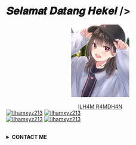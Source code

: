 # 𝑺𝒆𝒍𝒂𝒎𝒂𝒕 𝑫𝒂𝒕𝒂𝒏𝒈 𝑯𝒆𝒌𝒆𝒍 />  
<p align="center"><a href="https://github.com/Ilhamxyz213/ilhamxd"><img src="https://github.com/Ilhamxyz213/ilhamxd/blob/main/images%20(2).jpeg" height='195' alt="Ilhamxyz213 profile">
<center> ILH4M R4MDH4N </center>
<a href="https://github.com/Ilhamxyz213"><img title="Ilhamxyz213" src="https://github-readme-stats.vercel.app/api?username=Ilhamxyz213&show_icons=true&include_all_commits=true&theme=radical&cache_seconds=3200"></a>
<a href="https://github.com/Ilhamxyz213"><img title="Ilhamxyz213" src="https://github-readme-stats.vercel.app/api/top-langs/?username=Ilhamxyz213&layout=compact&theme=nightowl"></a><br>
<a href="https://github.com/Ilhamxyz213"><img title="Ilhamxyz213" src="https://komarev.com/ghpvc/?username=Ilhamxyz213&label=Views&color=blue&style=plastic"></a>
<a href="https://github.com/Ilhamxyz213"><img title="Ilhamxyz213" src="https://img.shields.io/github/followers/Ilhamxyz213?label=follow&style=social"></a>
</p><br>

<details>
  <summary><b>CONTACT ME</b></summary><br>

  - <a href="https://www.facebook.com/ajayjaganhatkar.hatkar"/><img alt="Ilham Facebook" align="left" width="22px" src="https://cdn.jsdelivr.net/npm/simple-icons@v3/icons/facebook.svg" /><b>Facebook</b></a><br>
  - <a href="https://t.me/ilhmRamadan"/><img alt="Ilham Telegram" align="left" width="22px" src="https://cdn.jsdelivr.net/npm/simple-icons@v3/icons/telegram.svg" /><b>Telegram</b></a><br>
  - <a href="https://instagram.com/Ilhamxd07"/><img alt="Ilham Instagram" align="left" width="22px" src="https://cdn.jsdelivr.net/npm/simple-icons@v3/icons/instagram.svg" /><b> Instagram</b></a>
  - <a href="https://wa.me/6285722391529"/><img alt="Ilham WhatsApp" align="left" width="22px" src="https://cdn.jsdelivr.net/npm/simple-icons@v3/icons/whatsapp.svg" /><b> WhatsApp</b></a>
  </p>
</details>
